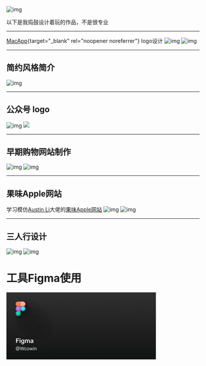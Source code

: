 ![img](https://cn.mcecy.com/image/20230401/bd42de2726075c84f5c44297f93cf221.png)

以下是我捣鼓设计着玩的作品，不是很专业  
***
[MacApp](https://macapp.org.cn/){target="_blank" rel="noopener noreferrer"} logo设计
![img](https://cn.mcecy.com/image/20230401/219682aee80dbf42ac2fd6931a719d7b.jpeg)
![img](https://cn.mcecy.com/image/20230401/06fcb3be6f1688dab454cb92e39613cc.png)
***
## 简约风格简介
![img](https://cn.mcecy.com/image/20230715/8ab6c5061737e364fe9ad6502552c5e4.png)
***

## 公众号 logo
![img](https://cn.mcecy.com/image/20230716/fbb63ff1b98f57f4f2cf92b75cfffb4d.jpeg)
<img class="img1" src="https://cn.mcecy.com/image/20230617/4e9361ee7d2d03ecb9de8aef7531db03.jpg">
***
## 早期购物网站制作  
![img](https://cn.mcecy.com/image/20230402/574c2334f9dfc5f88395acebfc630c23.png)
![img](https://cn.mcecy.com/image/20230402/8319a9373ecb7a0319f3d8b036bb412b.png)

***
## 果味Apple网站
学习模仿[Austin Li](https://github.com/austin2035/astro-air-blog)大佬的[果味Apple网站](https://wcowinastro.netlify.app/)
![img](https://cn.mcecy.com/image/20230505/61097d7951b8f10212a5ef7251615771.png)
![img](https://cn.mcecy.com/image/20230505/7d43a3f6641b35f70c7c1c2e1ac33520.png)
***
## 三人行设计
![img](https://cn.mcecy.com/image/20230503/fe666fc82cfee7250bb2afc3b108b2f0.png)
![img](https://cn.mcecy.com/image/20230528/66700ff7433b1618d6b995e13e1c2644.png)

# 工具Figma使用
<svg width="390" height="175" viewBox="0 0 390 175" fill="none" xmlns="http://www.w3.org/2000/svg">
<rect width="390" height="175" fill="url(#paint0_linear_45_32412)"/>
<g opacity="0.05" filter="url(#filter0_f_45_32412)">
<mask id="mask0_45_32412" style="mask-type:alpha" maskUnits="userSpaceOnUse" x="76" y="76" width="48" height="48">
<path d="M76.4022 82.6183C76.4022 79.2009 79.1726 76.4305 82.59 76.4305H88.7778V88.8061H82.59C79.1726 88.8061 76.4022 86.0358 76.4022 82.6183V82.6183Z" fill="#FF773D"/>
<path d="M76.4022 94.9939C76.4022 91.5765 79.1726 88.8062 82.59 88.8062H88.7778V101.182H82.59C79.1726 101.182 76.4022 98.4114 76.4022 94.9939V94.9939Z" fill="#C677FF"/>
<path d="M101.153 82.6183C101.153 79.2009 98.383 76.4305 94.9655 76.4305H88.7777V88.8061H94.9655C98.3829 88.8061 101.153 86.0358 101.153 82.6183V82.6183Z" fill="#FFB1A3"/>
<circle cx="94.9656" cy="94.9939" r="6.1878" fill="#2FEBFF"/>
<path d="M88.7778 107.369C88.7778 110.787 86.0074 113.557 82.59 113.557C79.1726 113.557 76.4022 110.787 76.4022 107.369C76.4022 103.952 79.1726 101.182 82.59 101.182C84.3596 101.182 88.7778 101.182 88.7778 101.182C88.7778 101.182 88.7778 105.722 88.7778 107.369Z" fill="#00EDAB"/>
</mask>
<g mask="url(#mask0_45_32412)">
<g filter="url(#filter1_d_45_32412)">
<rect x="76" y="76" width="47.9993" height="47.9981" fill="#171717"/>
</g>
</g>
</g>
<g opacity="0.1" filter="url(#filter2_f_45_32412)">
<mask id="mask1_45_32412" style="mask-type:alpha" maskUnits="userSpaceOnUse" x="72" y="72" width="48" height="48">
<path d="M72.4022 78.6183C72.4022 75.2009 75.1726 72.4305 78.59 72.4305H84.7778V84.8061H78.59C75.1726 84.8061 72.4022 82.0358 72.4022 78.6183V78.6183Z" fill="#FF773D"/>
<path d="M72.4022 90.9939C72.4022 87.5765 75.1726 84.8062 78.59 84.8062H84.7778V97.1817H78.59C75.1726 97.1817 72.4022 94.4114 72.4022 90.9939V90.9939Z" fill="#C677FF"/>
<path d="M97.1533 78.6183C97.1533 75.2009 94.383 72.4305 90.9655 72.4305H84.7777V84.8061H90.9655C94.3829 84.8061 97.1533 82.0358 97.1533 78.6183V78.6183Z" fill="#FFB1A3"/>
<circle cx="90.9656" cy="90.9939" r="6.1878" fill="#2FEBFF"/>
<path d="M84.7778 103.369C84.7778 106.787 82.0074 109.557 78.59 109.557C75.1726 109.557 72.4022 106.787 72.4022 103.369C72.4022 99.952 75.1726 97.1816 78.59 97.1816C80.3596 97.1816 84.7778 97.1816 84.7778 97.1816C84.7778 97.1816 84.7778 101.722 84.7778 103.369Z" fill="#00EDAB"/>
</mask>
<g mask="url(#mask1_45_32412)">
<g filter="url(#filter3_d_45_32412)">
<rect x="72" y="72" width="47.9993" height="47.9981" fill="#171717"/>
</g>
</g>
</g>
<g opacity="0.15" filter="url(#filter4_f_45_32412)">
<mask id="mask2_45_32412" style="mask-type:alpha" maskUnits="userSpaceOnUse" x="68" y="68" width="48" height="48">
<path d="M68.4022 74.6183C68.4022 71.2009 71.1726 68.4305 74.59 68.4305H80.7778V80.8061H74.59C71.1726 80.8061 68.4022 78.0358 68.4022 74.6183V74.6183Z" fill="#FF773D"/>
<path d="M68.4022 86.9939C68.4022 83.5765 71.1726 80.8062 74.59 80.8062H80.7778V93.1817H74.59C71.1726 93.1817 68.4022 90.4114 68.4022 86.9939V86.9939Z" fill="#C677FF"/>
<path d="M93.1533 74.6183C93.1533 71.2009 90.383 68.4305 86.9655 68.4305H80.7777V80.8061H86.9655C90.3829 80.8061 93.1533 78.0358 93.1533 74.6183V74.6183Z" fill="#FFB1A3"/>
<circle cx="86.9656" cy="86.9939" r="6.1878" fill="#2FEBFF"/>
<path d="M80.7778 99.3694C80.7778 102.787 78.0074 105.557 74.59 105.557C71.1726 105.557 68.4022 102.787 68.4022 99.3694C68.4022 95.952 71.1726 93.1816 74.59 93.1816C76.3596 93.1816 80.7778 93.1816 80.7778 93.1816C80.7778 93.1816 80.7778 97.7216 80.7778 99.3694Z" fill="#00EDAB"/>
</mask>
<g mask="url(#mask2_45_32412)">
<g filter="url(#filter5_d_45_32412)">
<rect x="68" y="68" width="47.9993" height="47.9981" fill="#171717"/>
</g>
</g>
</g>
<g opacity="0.2" filter="url(#filter6_f_45_32412)">
<mask id="mask3_45_32412" style="mask-type:alpha" maskUnits="userSpaceOnUse" x="64" y="64" width="48" height="48">
<path d="M64.4022 70.6183C64.4022 67.2009 67.1726 64.4305 70.59 64.4305H76.7778V76.8061H70.59C67.1726 76.8061 64.4022 74.0358 64.4022 70.6183V70.6183Z" fill="#FF773D"/>
<path d="M64.4022 82.9939C64.4022 79.5765 67.1726 76.8062 70.59 76.8062H76.7778V89.1817H70.59C67.1726 89.1817 64.4022 86.4114 64.4022 82.9939V82.9939Z" fill="#C677FF"/>
<path d="M89.1533 70.6183C89.1533 67.2009 86.383 64.4305 82.9655 64.4305H76.7777V76.8061H82.9655C86.3829 76.8061 89.1533 74.0358 89.1533 70.6183V70.6183Z" fill="#FFB1A3"/>
<circle cx="82.9656" cy="82.9939" r="6.1878" fill="#2FEBFF"/>
<path d="M76.7778 95.3694C76.7778 98.7869 74.0074 101.557 70.59 101.557C67.1726 101.557 64.4022 98.7869 64.4022 95.3694C64.4022 91.952 67.1726 89.1816 70.59 89.1816C72.3596 89.1816 76.7778 89.1816 76.7778 89.1816C76.7778 89.1816 76.7778 93.7216 76.7778 95.3694Z" fill="#00EDAB"/>
</mask>
<g mask="url(#mask3_45_32412)">
<g filter="url(#filter7_d_45_32412)">
<rect x="64" y="64" width="47.9993" height="47.9981" fill="#171717"/>
</g>
</g>
</g>
<g opacity="0.25" filter="url(#filter8_f_45_32412)">
<mask id="mask4_45_32412" style="mask-type:alpha" maskUnits="userSpaceOnUse" x="56" y="56" width="48" height="48">
<path d="M56.4022 62.6183C56.4022 59.2009 59.1726 56.4305 62.59 56.4305H68.7778V68.8061H62.59C59.1726 68.8061 56.4022 66.0358 56.4022 62.6183V62.6183Z" fill="#FF773D"/>
<path d="M56.4022 74.9939C56.4022 71.5765 59.1726 68.8062 62.59 68.8062H68.7778V81.1817H62.59C59.1726 81.1817 56.4022 78.4114 56.4022 74.9939V74.9939Z" fill="#C677FF"/>
<path d="M81.1533 62.6183C81.1533 59.2009 78.383 56.4305 74.9655 56.4305H68.7777V68.8061H74.9655C78.3829 68.8061 81.1533 66.0358 81.1533 62.6183V62.6183Z" fill="#FFB1A3"/>
<circle cx="74.9656" cy="74.9939" r="6.1878" fill="#2FEBFF"/>
<path d="M68.7778 87.3694C68.7778 90.7869 66.0074 93.5572 62.59 93.5572C59.1726 93.5572 56.4022 90.7869 56.4022 87.3694C56.4022 83.952 59.1726 81.1816 62.59 81.1816C64.3596 81.1816 68.7778 81.1816 68.7778 81.1816C68.7778 81.1816 68.7778 85.7216 68.7778 87.3694Z" fill="#00EDAB"/>
</mask>
<g mask="url(#mask4_45_32412)">
<g filter="url(#filter9_d_45_32412)">
<rect x="56" y="56" width="47.9993" height="47.9981" fill="#171717"/>
</g>
</g>
</g>
<g opacity="0.3" filter="url(#filter10_f_45_32412)">
<mask id="mask5_45_32412" style="mask-type:alpha" maskUnits="userSpaceOnUse" x="48" y="48" width="48" height="48">
<path d="M48.4022 54.6183C48.4022 51.2009 51.1726 48.4305 54.59 48.4305H60.7778V60.8061H54.59C51.1726 60.8061 48.4022 58.0358 48.4022 54.6183V54.6183Z" fill="#FF773D"/>
<path d="M48.4022 66.9939C48.4022 63.5765 51.1726 60.8062 54.59 60.8062H60.7778V73.1817H54.59C51.1726 73.1817 48.4022 70.4114 48.4022 66.9939V66.9939Z" fill="#C677FF"/>
<path d="M73.1533 54.6183C73.1533 51.2009 70.383 48.4305 66.9655 48.4305H60.7777V60.8061H66.9655C70.3829 60.8061 73.1533 58.0358 73.1533 54.6183V54.6183Z" fill="#FFB1A3"/>
<circle cx="66.9656" cy="66.9939" r="6.1878" fill="#2FEBFF"/>
<path d="M60.7778 79.3694C60.7778 82.7869 58.0074 85.5572 54.59 85.5572C51.1726 85.5572 48.4022 82.7869 48.4022 79.3694C48.4022 75.952 51.1726 73.1816 54.59 73.1816C56.3596 73.1816 60.7778 73.1816 60.7778 73.1816C60.7778 73.1816 60.7778 77.7216 60.7778 79.3694Z" fill="#00EDAB"/>
</mask>
<g mask="url(#mask5_45_32412)">
<g filter="url(#filter11_d_45_32412)">
<rect x="48" y="48" width="47.9993" height="47.9981" fill="#171717"/>
</g>
</g>
</g>
<g opacity="0.35" filter="url(#filter12_f_45_32412)">
<mask id="mask6_45_32412" style="mask-type:alpha" maskUnits="userSpaceOnUse" x="40" y="40" width="48" height="48">
<path d="M40.4022 46.6183C40.4022 43.2009 43.1726 40.4305 46.59 40.4305H52.7778V52.8061H46.59C43.1726 52.8061 40.4022 50.0358 40.4022 46.6183V46.6183Z" fill="#FF773D"/>
<path d="M40.4022 58.9939C40.4022 55.5765 43.1726 52.8062 46.59 52.8062H52.7778V65.1817H46.59C43.1726 65.1817 40.4022 62.4114 40.4022 58.9939V58.9939Z" fill="#C677FF"/>
<path d="M65.1533 46.6183C65.1533 43.2009 62.383 40.4305 58.9655 40.4305H52.7777V52.8061H58.9655C62.3829 52.8061 65.1533 50.0358 65.1533 46.6183V46.6183Z" fill="#FFB1A3"/>
<circle cx="58.9656" cy="58.9939" r="6.1878" fill="#2FEBFF"/>
<path d="M52.7778 71.3694C52.7778 74.7869 50.0074 77.5572 46.59 77.5572C43.1726 77.5572 40.4022 74.7869 40.4022 71.3694C40.4022 67.952 43.1726 65.1816 46.59 65.1816C48.3596 65.1816 52.7778 65.1816 52.7778 65.1816C52.7778 65.1816 52.7778 69.7216 52.7778 71.3694Z" fill="#00EDAB"/>
</mask>
<g mask="url(#mask6_45_32412)">
<g filter="url(#filter13_d_45_32412)">
<rect x="40" y="40" width="47.9993" height="47.9981" fill="#171717"/>
</g>
</g>
</g>
<g opacity="0.4" filter="url(#filter14_f_45_32412)">
<mask id="mask7_45_32412" style="mask-type:alpha" maskUnits="userSpaceOnUse" x="39" y="39" width="48" height="48">
<path d="M39.4022 45.6183C39.4022 42.2009 42.1726 39.4305 45.59 39.4305H51.7778V51.8061H45.59C42.1726 51.8061 39.4022 49.0358 39.4022 45.6183V45.6183Z" fill="#FF773D"/>
<path d="M39.4022 57.9939C39.4022 54.5765 42.1726 51.8062 45.59 51.8062H51.7778V64.1817H45.59C42.1726 64.1817 39.4022 61.4114 39.4022 57.9939V57.9939Z" fill="#C677FF"/>
<path d="M64.1533 45.6183C64.1533 42.2009 61.383 39.4305 57.9655 39.4305H51.7777V51.8061H57.9655C61.3829 51.8061 64.1533 49.0358 64.1533 45.6183V45.6183Z" fill="#FFB1A3"/>
<circle cx="57.9656" cy="57.9939" r="6.1878" fill="#2FEBFF"/>
<path d="M51.7778 70.3694C51.7778 73.7869 49.0074 76.5572 45.59 76.5572C42.1726 76.5572 39.4022 73.7869 39.4022 70.3694C39.4022 66.952 42.1726 64.1816 45.59 64.1816C47.3596 64.1816 51.7778 64.1816 51.7778 64.1816C51.7778 64.1816 51.7778 68.7216 51.7778 70.3694Z" fill="#00EDAB"/>
</mask>
<g mask="url(#mask7_45_32412)">
<g filter="url(#filter15_d_45_32412)">
<rect x="39" y="39" width="47.9993" height="47.9981" fill="#171717"/>
</g>
</g>
</g>
<g opacity="0.45" filter="url(#filter16_f_45_32412)">
<mask id="mask8_45_32412" style="mask-type:alpha" maskUnits="userSpaceOnUse" x="35" y="35" width="48" height="48">
<path d="M35.4022 41.6183C35.4022 38.2009 38.1726 35.4305 41.59 35.4305H47.7778V47.8061H41.59C38.1726 47.8061 35.4022 45.0358 35.4022 41.6183V41.6183Z" fill="#FF773D"/>
<path d="M35.4022 53.9939C35.4022 50.5765 38.1726 47.8062 41.59 47.8062H47.7778V60.1817H41.59C38.1726 60.1817 35.4022 57.4114 35.4022 53.9939V53.9939Z" fill="#C677FF"/>
<path d="M60.1533 41.6183C60.1533 38.2009 57.383 35.4305 53.9655 35.4305H47.7777V47.8061H53.9655C57.3829 47.8061 60.1533 45.0358 60.1533 41.6183V41.6183Z" fill="#FFB1A3"/>
<circle cx="53.9656" cy="53.9939" r="6.1878" fill="#2FEBFF"/>
<path d="M47.7778 66.3694C47.7778 69.7869 45.0074 72.5572 41.59 72.5572C38.1726 72.5572 35.4022 69.7869 35.4022 66.3694C35.4022 62.952 38.1726 60.1816 41.59 60.1816C43.3596 60.1816 47.7778 60.1816 47.7778 60.1816C47.7778 60.1816 47.7778 64.7216 47.7778 66.3694Z" fill="#00EDAB"/>
</mask>
<g mask="url(#mask8_45_32412)">
<g filter="url(#filter17_d_45_32412)">
<rect x="35" y="35" width="47.9993" height="47.9981" fill="#171717"/>
</g>
</g>
</g>
<g opacity="0.5" filter="url(#filter18_f_45_32412)">
<mask id="mask9_45_32412" style="mask-type:alpha" maskUnits="userSpaceOnUse" x="31" y="31" width="48" height="48">
<path d="M31.4022 37.6183C31.4022 34.2009 34.1726 31.4305 37.59 31.4305H43.7778V43.8061H37.59C34.1726 43.8061 31.4022 41.0358 31.4022 37.6183V37.6183Z" fill="#FF773D"/>
<path d="M31.4022 49.9939C31.4022 46.5765 34.1726 43.8062 37.59 43.8062H43.7778V56.1817H37.59C34.1726 56.1817 31.4022 53.4114 31.4022 49.9939V49.9939Z" fill="#C677FF"/>
<path d="M56.1533 37.6183C56.1533 34.2009 53.383 31.4305 49.9655 31.4305H43.7777V43.8061H49.9655C53.3829 43.8061 56.1533 41.0358 56.1533 37.6183V37.6183Z" fill="#FFB1A3"/>
<circle cx="49.9656" cy="49.9939" r="6.1878" fill="#2FEBFF"/>
<path d="M43.7778 62.3694C43.7778 65.7869 41.0074 68.5572 37.59 68.5572C34.1726 68.5572 31.4022 65.7869 31.4022 62.3694C31.4022 58.952 34.1726 56.1816 37.59 56.1816C39.3596 56.1816 43.7778 56.1816 43.7778 56.1816C43.7778 56.1816 43.7778 60.7216 43.7778 62.3694Z" fill="#00EDAB"/>
</mask>
<g mask="url(#mask9_45_32412)">
<g filter="url(#filter19_d_45_32412)">
<rect x="31" y="31" width="47.9993" height="47.9981" fill="#171717"/>
</g>
</g>
</g>
<g opacity="0.55" filter="url(#filter20_f_45_32412)">
<mask id="mask10_45_32412" style="mask-type:alpha" maskUnits="userSpaceOnUse" x="29" y="29" width="48" height="48">
<path d="M29.4022 35.6183C29.4022 32.2009 32.1726 29.4305 35.59 29.4305H41.7778V41.8061H35.59C32.1726 41.8061 29.4022 39.0358 29.4022 35.6183V35.6183Z" fill="#FF773D"/>
<path d="M29.4022 47.9939C29.4022 44.5765 32.1726 41.8062 35.59 41.8062H41.7778V54.1817H35.59C32.1726 54.1817 29.4022 51.4114 29.4022 47.9939V47.9939Z" fill="#C677FF"/>
<path d="M54.1533 35.6183C54.1533 32.2009 51.383 29.4305 47.9655 29.4305H41.7777V41.8061H47.9655C51.3829 41.8061 54.1533 39.0358 54.1533 35.6183V35.6183Z" fill="#FFB1A3"/>
<circle cx="47.9656" cy="47.9939" r="6.1878" fill="#2FEBFF"/>
<path d="M41.7778 60.3694C41.7778 63.7869 39.0074 66.5572 35.59 66.5572C32.1726 66.5572 29.4022 63.7869 29.4022 60.3694C29.4022 56.952 32.1726 54.1816 35.59 54.1816C37.3596 54.1816 41.7778 54.1816 41.7778 54.1816C41.7778 54.1816 41.7778 58.7216 41.7778 60.3694Z" fill="#00EDAB"/>
</mask>
<g mask="url(#mask10_45_32412)">
<g filter="url(#filter21_d_45_32412)">
<rect x="29" y="29" width="47.9993" height="47.9981" fill="#171717"/>
</g>
</g>
</g>
<g opacity="0.6" filter="url(#filter22_f_45_32412)">
<mask id="mask11_45_32412" style="mask-type:alpha" maskUnits="userSpaceOnUse" x="27" y="27" width="48" height="48">
<path d="M27.4022 33.6183C27.4022 30.2009 30.1726 27.4305 33.59 27.4305H39.7778V39.8061H33.59C30.1726 39.8061 27.4022 37.0358 27.4022 33.6183V33.6183Z" fill="#FF773D"/>
<path d="M27.4022 45.9939C27.4022 42.5765 30.1726 39.8062 33.59 39.8062H39.7778V52.1817H33.59C30.1726 52.1817 27.4022 49.4114 27.4022 45.9939V45.9939Z" fill="#C677FF"/>
<path d="M52.1533 33.6183C52.1533 30.2009 49.383 27.4305 45.9655 27.4305H39.7777V39.8061H45.9655C49.3829 39.8061 52.1533 37.0358 52.1533 33.6183V33.6183Z" fill="#FFB1A3"/>
<circle cx="45.9656" cy="45.9939" r="6.1878" fill="#2FEBFF"/>
<path d="M39.7778 58.3694C39.7778 61.7869 37.0074 64.5572 33.59 64.5572C30.1726 64.5572 27.4022 61.7869 27.4022 58.3694C27.4022 54.952 30.1726 52.1816 33.59 52.1816C35.3596 52.1816 39.7778 52.1816 39.7778 52.1816C39.7778 52.1816 39.7778 56.7216 39.7778 58.3694Z" fill="#00EDAB"/>
</mask>
<g mask="url(#mask11_45_32412)">
<g filter="url(#filter23_d_45_32412)">
<rect x="27" y="27" width="47.9993" height="47.9981" fill="#171717"/>
</g>
</g>
</g>
<g opacity="0.6" filter="url(#filter24_f_45_32412)">
<mask id="mask12_45_32412" style="mask-type:alpha" maskUnits="userSpaceOnUse" x="26" y="26" width="48" height="48">
<path d="M26.4022 32.6183C26.4022 29.2009 29.1726 26.4305 32.59 26.4305H38.7778V38.8061H32.59C29.1726 38.8061 26.4022 36.0358 26.4022 32.6183V32.6183Z" fill="#FF773D"/>
<path d="M26.4022 44.9939C26.4022 41.5765 29.1726 38.8062 32.59 38.8062H38.7778V51.1817H32.59C29.1726 51.1817 26.4022 48.4114 26.4022 44.9939V44.9939Z" fill="#C677FF"/>
<path d="M51.1533 32.6183C51.1533 29.2009 48.383 26.4305 44.9655 26.4305H38.7777V38.8061H44.9655C48.3829 38.8061 51.1533 36.0358 51.1533 32.6183V32.6183Z" fill="#FFB1A3"/>
<circle cx="44.9656" cy="44.9939" r="6.1878" fill="#2FEBFF"/>
<path d="M38.7778 57.3694C38.7778 60.7869 36.0074 63.5572 32.59 63.5572C29.1726 63.5572 26.4022 60.7869 26.4022 57.3694C26.4022 53.952 29.1726 51.1816 32.59 51.1816C34.3596 51.1816 38.7778 51.1816 38.7778 51.1816C38.7778 51.1816 38.7778 55.7216 38.7778 57.3694Z" fill="#00EDAB"/>
</mask>
<g mask="url(#mask12_45_32412)">
<g filter="url(#filter25_d_45_32412)">
<rect x="26" y="26" width="47.9993" height="47.9981" fill="#171717"/>
</g>
</g>
</g>
<g opacity="0.6" filter="url(#filter26_f_45_32412)">
<mask id="mask13_45_32412" style="mask-type:alpha" maskUnits="userSpaceOnUse" x="25" y="25" width="48" height="48">
<path d="M25.4022 31.6183C25.4022 28.2009 28.1726 25.4305 31.59 25.4305H37.7778V37.8061H31.59C28.1726 37.8061 25.4022 35.0358 25.4022 31.6183V31.6183Z" fill="#FF773D"/>
<path d="M25.4022 43.9939C25.4022 40.5765 28.1726 37.8062 31.59 37.8062H37.7778V50.1817H31.59C28.1726 50.1817 25.4022 47.4114 25.4022 43.9939V43.9939Z" fill="#C677FF"/>
<path d="M50.1533 31.6183C50.1533 28.2009 47.383 25.4305 43.9655 25.4305H37.7777V37.8061H43.9655C47.3829 37.8061 50.1533 35.0358 50.1533 31.6183V31.6183Z" fill="#FFB1A3"/>
<circle cx="43.9656" cy="43.9939" r="6.1878" fill="#2FEBFF"/>
<path d="M37.7778 56.3694C37.7778 59.7869 35.0074 62.5572 31.59 62.5572C28.1726 62.5572 25.4022 59.7869 25.4022 56.3694C25.4022 52.952 28.1726 50.1816 31.59 50.1816C33.3596 50.1816 37.7778 50.1816 37.7778 50.1816C37.7778 50.1816 37.7778 54.7216 37.7778 56.3694Z" fill="#00EDAB"/>
</mask>
<g mask="url(#mask13_45_32412)">
<g filter="url(#filter27_d_45_32412)">
<rect x="25" y="25" width="47.9993" height="47.9981" fill="#171717"/>
</g>
</g>
</g>
<g opacity="0.6" filter="url(#filter28_f_45_32412)">
<mask id="mask14_45_32412" style="mask-type:alpha" maskUnits="userSpaceOnUse" x="24" y="24" width="49" height="49">
<path d="M24.9022 31.1183C24.9022 27.7009 27.6726 24.9305 31.09 24.9305H37.2778V37.3061H31.09C27.6726 37.3061 24.9022 34.5358 24.9022 31.1183V31.1183Z" fill="#FF773D"/>
<path d="M24.9022 43.4939C24.9022 40.0765 27.6726 37.3062 31.09 37.3062H37.2778V49.6817H31.09C27.6726 49.6817 24.9022 46.9114 24.9022 43.4939V43.4939Z" fill="#C677FF"/>
<path d="M49.6533 31.1183C49.6533 27.7009 46.883 24.9305 43.4655 24.9305H37.2777V37.3061H43.4655C46.8829 37.3061 49.6533 34.5358 49.6533 31.1183V31.1183Z" fill="#FFB1A3"/>
<circle cx="43.4656" cy="43.4939" r="6.1878" fill="#2FEBFF"/>
<path d="M37.2778 55.8694C37.2778 59.2869 34.5074 62.0572 31.09 62.0572C27.6726 62.0572 24.9022 59.2869 24.9022 55.8694C24.9022 52.452 27.6726 49.6816 31.09 49.6816C32.8596 49.6816 37.2778 49.6816 37.2778 49.6816C37.2778 49.6816 37.2778 54.2216 37.2778 55.8694Z" fill="#00EDAB"/>
</mask>
<g mask="url(#mask14_45_32412)">
<g filter="url(#filter29_d_45_32412)">
<rect x="24.5" y="24.5" width="47.9993" height="47.9981" fill="#171717"/>
</g>
</g>
</g>
<g filter="url(#filter30_ii_45_32412)">
<path d="M24.4022 30.6183C24.4022 27.2009 27.1726 24.4305 30.59 24.4305H36.7778V36.8061H30.59C27.1726 36.8061 24.4022 34.0358 24.4022 30.6183V30.6183Z" fill="#FF773D"/>
</g>
<g filter="url(#filter31_ii_45_32412)">
<path d="M24.4022 42.9939C24.4022 39.5765 27.1726 36.8062 30.59 36.8062H36.7778V49.1817H30.59C27.1726 49.1817 24.4022 46.4114 24.4022 42.9939V42.9939Z" fill="#C677FF"/>
</g>
<g filter="url(#filter32_ii_45_32412)">
<path d="M49.1533 30.6183C49.1533 27.2009 46.383 24.4305 42.9655 24.4305H36.7777V36.8061H42.9655C46.3829 36.8061 49.1533 34.0358 49.1533 30.6183V30.6183Z" fill="#FFB1A3"/>
</g>
<g filter="url(#filter33_ii_45_32412)">
<circle cx="42.9656" cy="42.9939" r="6.1878" fill="#2FEBFF"/>
</g>
<g filter="url(#filter34_ii_45_32412)">
<path d="M36.7778 55.3694C36.7778 58.7869 34.0074 61.5572 30.59 61.5572C27.1726 61.5572 24.4022 58.7869 24.4022 55.3694C24.4022 51.952 27.1726 49.1816 30.59 49.1816C32.3596 49.1816 36.7778 49.1816 36.7778 49.1816C36.7778 49.1816 36.7778 53.7216 36.7778 55.3694Z" fill="#00EDAB"/>
</g>
<path d="M25.1477 132V120.364H32.6023V122.131H27.2557V125.29H32.0909V127.057H27.2557V132H25.1477ZM34.4318 132V123.273H36.4886V132H34.4318ZM35.4659 122.034C35.1402 122.034 34.8598 121.926 34.625 121.71C34.3902 121.491 34.2727 121.227 34.2727 120.92C34.2727 120.61 34.3902 120.347 34.625 120.131C34.8598 119.911 35.1402 119.801 35.4659 119.801C35.7955 119.801 36.0758 119.911 36.3068 120.131C36.5417 120.347 36.6591 120.61 36.6591 120.92C36.6591 121.227 36.5417 121.491 36.3068 121.71C36.0758 121.926 35.7955 122.034 35.4659 122.034ZM42.3991 135.455C41.6605 135.455 41.026 135.354 40.4957 135.153C39.9654 134.956 39.5393 134.691 39.2173 134.358C38.8954 134.025 38.6719 133.655 38.5469 133.25L40.3991 132.801C40.4825 132.972 40.6037 133.14 40.7628 133.307C40.9219 133.477 41.1359 133.617 41.4048 133.727C41.6776 133.841 42.0204 133.898 42.4332 133.898C43.0166 133.898 43.4995 133.756 43.8821 133.472C44.2647 133.191 44.456 132.729 44.456 132.085V130.432H44.3537C44.2476 130.644 44.0923 130.862 43.8878 131.085C43.687 131.309 43.42 131.496 43.0866 131.648C42.7571 131.799 42.3423 131.875 41.8423 131.875C41.1719 131.875 40.5639 131.718 40.0185 131.403C39.4768 131.085 39.045 130.612 38.723 129.983C38.4048 129.35 38.2457 128.559 38.2457 127.608C38.2457 126.65 38.4048 125.841 38.723 125.182C39.045 124.519 39.4787 124.017 40.0241 123.676C40.5696 123.331 41.1776 123.159 41.848 123.159C42.3594 123.159 42.7798 123.246 43.1094 123.42C43.4427 123.591 43.7079 123.797 43.9048 124.04C44.1018 124.278 44.2514 124.504 44.3537 124.716H44.4673V123.273H46.4957V132.142C46.4957 132.888 46.3177 133.506 45.9616 133.994C45.6056 134.483 45.1188 134.848 44.5014 135.091C43.884 135.333 43.1832 135.455 42.3991 135.455ZM42.4162 130.261C42.8518 130.261 43.223 130.155 43.5298 129.943C43.8366 129.731 44.0696 129.426 44.2287 129.028C44.3878 128.631 44.4673 128.153 44.4673 127.597C44.4673 127.047 44.3878 126.566 44.2287 126.153C44.0734 125.741 43.8423 125.42 43.5355 125.193C43.2325 124.962 42.8594 124.847 42.4162 124.847C41.9579 124.847 41.5753 124.966 41.2685 125.205C40.9616 125.443 40.7306 125.771 40.5753 126.188C40.42 126.6 40.3423 127.07 40.3423 127.597C40.3423 128.131 40.42 128.598 40.5753 129C40.7344 129.398 40.9673 129.708 41.2741 129.932C41.5848 130.152 41.9654 130.261 42.4162 130.261ZM48.6037 132V123.273H50.5696V124.756H50.6719C50.8537 124.256 51.1548 123.866 51.5753 123.585C51.9957 123.301 52.4976 123.159 53.081 123.159C53.6719 123.159 54.17 123.303 54.5753 123.591C54.9844 123.875 55.2723 124.263 55.4389 124.756H55.5298C55.723 124.271 56.0488 123.884 56.5071 123.597C56.9692 123.305 57.5166 123.159 58.1491 123.159C58.9522 123.159 59.6075 123.413 60.1151 123.92C60.6226 124.428 60.8764 125.169 60.8764 126.142V132H58.8139V126.46C58.8139 125.919 58.67 125.523 58.3821 125.273C58.0942 125.019 57.742 124.892 57.3253 124.892C56.8291 124.892 56.4408 125.047 56.1605 125.358C55.884 125.665 55.7457 126.064 55.7457 126.557V132H53.7287V126.375C53.7287 125.924 53.5923 125.564 53.3196 125.295C53.0507 125.027 52.6984 124.892 52.2628 124.892C51.9673 124.892 51.6984 124.968 51.456 125.119C51.2135 125.267 51.0204 125.477 50.8764 125.75C50.7325 126.019 50.6605 126.333 50.6605 126.693V132H48.6037ZM65.4744 132.176C64.9214 132.176 64.4233 132.078 63.9801 131.881C63.5407 131.68 63.1922 131.384 62.9347 130.994C62.6809 130.604 62.554 130.123 62.554 129.551C62.554 129.059 62.6449 128.652 62.8267 128.33C63.0085 128.008 63.2566 127.75 63.571 127.557C63.8854 127.364 64.2396 127.218 64.6335 127.119C65.0313 127.017 65.4422 126.943 65.8665 126.898C66.3778 126.845 66.7926 126.797 67.1108 126.756C67.429 126.71 67.66 126.642 67.804 126.551C67.9517 126.456 68.0256 126.311 68.0256 126.114V126.08C68.0256 125.652 67.8987 125.32 67.6449 125.085C67.3911 124.85 67.0256 124.733 66.5483 124.733C66.0445 124.733 65.6449 124.843 65.3494 125.062C65.0578 125.282 64.8608 125.542 64.7585 125.841L62.8381 125.568C62.9896 125.038 63.2396 124.595 63.5881 124.239C63.9366 123.879 64.3627 123.61 64.8665 123.432C65.3703 123.25 65.9271 123.159 66.5369 123.159C66.9574 123.159 67.3759 123.208 67.7926 123.307C68.2093 123.405 68.59 123.568 68.9347 123.795C69.2794 124.019 69.5559 124.324 69.7642 124.71C69.9763 125.097 70.0824 125.58 70.0824 126.159V132H68.1051V130.801H68.0369C67.9119 131.044 67.7358 131.271 67.5085 131.483C67.285 131.691 67.0028 131.86 66.6619 131.989C66.3248 132.114 65.929 132.176 65.4744 132.176ZM66.0085 130.665C66.4214 130.665 66.7794 130.583 67.0824 130.42C67.3854 130.254 67.6184 130.034 67.7812 129.761C67.9479 129.489 68.0312 129.191 68.0312 128.869V127.841C67.9669 127.894 67.857 127.943 67.7017 127.989C67.5502 128.034 67.3797 128.074 67.1903 128.108C67.0009 128.142 66.8134 128.172 66.6278 128.199C66.4422 128.225 66.2813 128.248 66.1449 128.267C65.8381 128.309 65.5634 128.377 65.321 128.472C65.0786 128.566 64.8873 128.699 64.7472 128.869C64.607 129.036 64.5369 129.252 64.5369 129.517C64.5369 129.896 64.6752 130.182 64.9517 130.375C65.2282 130.568 65.5805 130.665 66.0085 130.665Z" fill="#FBFBFB"/>
<path d="M29.9489 152.023C29.0795 152.023 28.3111 151.903 27.6435 151.665C26.9759 151.429 26.4148 151.081 25.9602 150.621C25.5057 150.161 25.1619 149.597 24.929 148.929C24.696 148.261 24.5795 147.497 24.5795 146.636C24.5795 145.804 24.6974 145.06 24.9332 144.403C25.1719 143.747 25.517 143.19 25.9688 142.733C26.4233 142.273 26.9744 141.922 27.6222 141.68C28.2727 141.439 29.0085 141.318 29.8295 141.318C30.6278 141.318 31.3267 141.449 31.9261 141.71C32.5284 141.969 33.0313 142.32 33.4347 142.763C33.8409 143.203 34.1449 143.699 34.3466 144.25C34.5511 144.801 34.6534 145.369 34.6534 145.955C34.6534 146.366 34.6335 146.784 34.5938 147.207C34.554 147.631 34.4702 148.02 34.3423 148.375C34.2145 148.727 34.017 149.011 33.75 149.227C33.4858 149.443 33.1278 149.551 32.6761 149.551C32.4773 149.551 32.2585 149.52 32.0199 149.457C31.7812 149.395 31.5696 149.291 31.3849 149.146C31.2003 149.001 31.0909 148.807 31.0568 148.562H31.0057C30.9375 148.727 30.8324 148.884 30.6903 149.031C30.5511 149.179 30.3679 149.297 30.1406 149.385C29.9162 149.473 29.642 149.511 29.3182 149.5C28.9489 149.486 28.6236 149.403 28.3423 149.253C28.0611 149.099 27.8253 148.892 27.6349 148.631C27.4474 148.366 27.3054 148.061 27.2088 147.714C27.1151 147.365 27.0682 146.989 27.0682 146.585C27.0682 146.202 27.125 145.851 27.2386 145.533C27.3523 145.214 27.5099 144.936 27.7116 144.697C27.9162 144.459 28.1548 144.268 28.4276 144.126C28.7031 143.982 29 143.892 29.3182 143.858C29.6023 143.83 29.8608 143.842 30.0938 143.896C30.3267 143.947 30.5185 144.026 30.669 144.131C30.8196 144.233 30.9148 144.347 30.9545 144.472H31.0057V143.994H31.9091V147.847C31.9091 148.085 31.9759 148.295 32.1094 148.477C32.2429 148.659 32.4375 148.75 32.6932 148.75C32.983 148.75 33.2045 148.651 33.358 148.452C33.5142 148.253 33.6207 147.946 33.6776 147.531C33.7372 147.116 33.767 146.585 33.767 145.938C33.767 145.557 33.7145 145.182 33.6094 144.812C33.5071 144.44 33.3509 144.092 33.1406 143.768C32.9332 143.445 32.6705 143.159 32.3523 142.912C32.0341 142.665 31.6605 142.472 31.2315 142.332C30.8054 142.19 30.321 142.119 29.7784 142.119C29.1108 142.119 28.5128 142.223 27.9844 142.43C27.4588 142.635 27.0114 142.935 26.642 143.33C26.2756 143.722 25.9957 144.199 25.8026 144.761C25.6122 145.321 25.517 145.957 25.517 146.67C25.517 147.395 25.6122 148.038 25.8026 148.601C25.9957 149.163 26.2798 149.638 26.6548 150.024C27.0327 150.411 27.5 150.705 28.0568 150.906C28.6136 151.105 29.2557 151.205 29.983 151.205C30.2955 151.205 30.6037 151.175 30.9077 151.115C31.2116 151.055 31.4801 150.99 31.7131 150.919C31.946 150.848 32.1136 150.795 32.2159 150.761L32.4545 151.545C32.2784 151.619 32.0483 151.693 31.7642 151.767C31.483 151.841 31.1818 151.902 30.8608 151.95C30.5426 151.999 30.2386 152.023 29.9489 152.023ZM29.4545 148.631C29.8352 148.631 30.1435 148.554 30.3793 148.401C30.6151 148.247 30.7869 148.016 30.8949 147.706C31.0028 147.396 31.0568 147.006 31.0568 146.534C31.0568 146.057 30.9972 145.685 30.8778 145.418C30.7585 145.151 30.5824 144.963 30.3494 144.855C30.1165 144.747 29.8295 144.693 29.4886 144.693C29.1648 144.693 28.8878 144.778 28.6577 144.949C28.4304 145.116 28.2557 145.341 28.1335 145.622C28.0142 145.901 27.9545 146.205 27.9545 146.534C27.9545 146.898 28.0028 147.24 28.0994 147.561C28.196 147.879 28.3537 148.138 28.5724 148.337C28.7912 148.533 29.0852 148.631 29.4545 148.631ZM37.8803 151L35.494 142.273H36.5678L38.3917 149.381H38.4769L40.3349 142.273H41.5281L43.386 149.381H43.4712L45.2951 142.273H46.369L43.9826 151H42.8917L40.9656 144.045H40.8974L38.9712 151H37.8803ZM49.5991 151.136C48.9854 151.136 48.457 150.991 48.0138 150.702C47.5707 150.412 47.2298 150.013 46.9911 149.504C46.7525 148.996 46.6332 148.415 46.6332 147.761C46.6332 147.097 46.7553 146.51 46.9996 146.001C47.2468 145.49 47.5906 145.091 48.0309 144.804C48.4741 144.514 48.9911 144.369 49.582 144.369C50.0423 144.369 50.457 144.455 50.8263 144.625C51.1957 144.795 51.4982 145.034 51.734 145.341C51.9698 145.648 52.1161 146.006 52.1729 146.415H51.1673C51.0906 146.116 50.9201 145.852 50.6559 145.622C50.3945 145.389 50.0423 145.273 49.5991 145.273C49.207 145.273 48.8633 145.375 48.5678 145.58C48.2752 145.781 48.0465 146.067 47.8817 146.436C47.7198 146.803 47.6388 147.233 47.6388 147.727C47.6388 148.233 47.7184 148.673 47.8775 149.048C48.0394 149.423 48.2667 149.714 48.5593 149.922C48.8548 150.129 49.2013 150.233 49.5991 150.233C49.8604 150.233 50.0977 150.188 50.3107 150.097C50.5238 150.006 50.7042 149.875 50.8519 149.705C50.9996 149.534 51.1048 149.33 51.1673 149.091H52.1729C52.1161 149.477 51.9755 149.825 51.7511 150.135C51.5295 150.442 51.2354 150.686 50.869 150.868C50.5053 151.047 50.082 151.136 49.5991 151.136ZM56.3022 151.136C55.7113 151.136 55.1928 150.996 54.7468 150.714C54.3036 150.433 53.957 150.04 53.707 149.534C53.4599 149.028 53.3363 148.437 53.3363 147.761C53.3363 147.08 53.4599 146.484 53.707 145.976C53.957 145.467 54.3036 145.072 54.7468 144.791C55.1928 144.51 55.7113 144.369 56.3022 144.369C56.8931 144.369 57.4102 144.51 57.8533 144.791C58.2994 145.072 58.646 145.467 58.8931 145.976C59.1431 146.484 59.2681 147.08 59.2681 147.761C59.2681 148.437 59.1431 149.028 58.8931 149.534C58.646 150.04 58.2994 150.433 57.8533 150.714C57.4102 150.996 56.8931 151.136 56.3022 151.136ZM56.3022 150.233C56.7511 150.233 57.1204 150.118 57.4102 149.888C57.6999 149.658 57.9144 149.355 58.0536 148.98C58.1928 148.605 58.2624 148.199 58.2624 147.761C58.2624 147.324 58.1928 146.916 58.0536 146.538C57.9144 146.161 57.6999 145.855 57.4102 145.622C57.1204 145.389 56.7511 145.273 56.3022 145.273C55.8533 145.273 55.484 145.389 55.1942 145.622C54.9045 145.855 54.69 146.161 54.5508 146.538C54.4116 146.916 54.342 147.324 54.342 147.761C54.342 148.199 54.4116 148.605 54.5508 148.98C54.69 149.355 54.9045 149.658 55.1942 149.888C55.484 150.118 55.8533 150.233 56.3022 150.233ZM62.0636 151L60.0692 144.455H61.1261L62.5408 149.466H62.609L64.0067 144.455H65.0806L66.4613 149.449H66.5295L67.9442 144.455H69.0011L67.0067 151H66.0181L64.5863 145.972H64.484L63.0522 151H62.0636ZM70.3306 151V144.455H71.3363V151H70.3306ZM70.842 143.364C70.646 143.364 70.4769 143.297 70.3349 143.163C70.1957 143.03 70.1261 142.869 70.1261 142.682C70.1261 142.494 70.1957 142.334 70.3349 142.2C70.4769 142.067 70.646 142 70.842 142C71.038 142 71.2056 142.067 71.3448 142.2C71.4869 142.334 71.5579 142.494 71.5579 142.682C71.5579 142.869 71.4869 143.03 71.3448 143.163C71.2056 143.297 71.038 143.364 70.842 143.364ZM74.1839 147.062V151H73.1783V144.455H74.1499V145.477H74.2351C74.3885 145.145 74.6214 144.878 74.9339 144.676C75.2464 144.472 75.6499 144.369 76.1442 144.369C76.5874 144.369 76.9751 144.46 77.3075 144.642C77.6399 144.821 77.8984 145.094 78.0831 145.46C78.2678 145.824 78.3601 146.284 78.3601 146.841V151H77.3544V146.909C77.3544 146.395 77.2209 145.994 76.9538 145.707C76.6868 145.418 76.3203 145.273 75.8544 145.273C75.5334 145.273 75.2464 145.342 74.9936 145.482C74.7436 145.621 74.5462 145.824 74.4013 146.091C74.2564 146.358 74.1839 146.682 74.1839 147.062Z" fill="#FBFBFB"/>
<defs>
<filter id="filter0_f_45_32412" x="28" y="28" width="144" height="144" filterUnits="userSpaceOnUse" color-interpolation-filters="sRGB">
<feFlood flood-opacity="0" result="BackgroundImageFix"/>
<feBlend mode="normal" in="SourceGraphic" in2="BackgroundImageFix" result="shape"/>
<feGaussianBlur stdDeviation="24" result="effect1_foregroundBlur_45_32412"/>
</filter>
<filter id="filter1_d_45_32412" x="72" y="76" width="55.9993" height="55.9982" filterUnits="userSpaceOnUse" color-interpolation-filters="sRGB">
<feFlood flood-opacity="0" result="BackgroundImageFix"/>
<feColorMatrix in="SourceAlpha" type="matrix" values="0 0 0 0 0 0 0 0 0 0 0 0 0 0 0 0 0 0 127 0" result="hardAlpha"/>
<feOffset dy="4"/>
<feGaussianBlur stdDeviation="2"/>
<feComposite in2="hardAlpha" operator="out"/>
<feColorMatrix type="matrix" values="0 0 0 0 0 0 0 0 0 0 0 0 0 0 0 0 0 0 0.25 0"/>
<feBlend mode="normal" in2="BackgroundImageFix" result="effect1_dropShadow_45_32412"/>
<feBlend mode="normal" in="SourceGraphic" in2="effect1_dropShadow_45_32412" result="shape"/>
</filter>
<filter id="filter2_f_45_32412" x="28" y="28" width="136" height="136" filterUnits="userSpaceOnUse" color-interpolation-filters="sRGB">
<feFlood flood-opacity="0" result="BackgroundImageFix"/>
<feBlend mode="normal" in="SourceGraphic" in2="BackgroundImageFix" result="shape"/>
<feGaussianBlur stdDeviation="22" result="effect1_foregroundBlur_45_32412"/>
</filter>
<filter id="filter3_d_45_32412" x="68" y="72" width="55.9993" height="55.9982" filterUnits="userSpaceOnUse" color-interpolation-filters="sRGB">
<feFlood flood-opacity="0" result="BackgroundImageFix"/>
<feColorMatrix in="SourceAlpha" type="matrix" values="0 0 0 0 0 0 0 0 0 0 0 0 0 0 0 0 0 0 127 0" result="hardAlpha"/>
<feOffset dy="4"/>
<feGaussianBlur stdDeviation="2"/>
<feComposite in2="hardAlpha" operator="out"/>
<feColorMatrix type="matrix" values="0 0 0 0 0 0 0 0 0 0 0 0 0 0 0 0 0 0 0.25 0"/>
<feBlend mode="normal" in2="BackgroundImageFix" result="effect1_dropShadow_45_32412"/>
<feBlend mode="normal" in="SourceGraphic" in2="effect1_dropShadow_45_32412" result="shape"/>
</filter>
<filter id="filter4_f_45_32412" x="28" y="28" width="128" height="128" filterUnits="userSpaceOnUse" color-interpolation-filters="sRGB">
<feFlood flood-opacity="0" result="BackgroundImageFix"/>
<feBlend mode="normal" in="SourceGraphic" in2="BackgroundImageFix" result="shape"/>
<feGaussianBlur stdDeviation="20" result="effect1_foregroundBlur_45_32412"/>
</filter>
<filter id="filter5_d_45_32412" x="64" y="68" width="55.9993" height="55.9982" filterUnits="userSpaceOnUse" color-interpolation-filters="sRGB">
<feFlood flood-opacity="0" result="BackgroundImageFix"/>
<feColorMatrix in="SourceAlpha" type="matrix" values="0 0 0 0 0 0 0 0 0 0 0 0 0 0 0 0 0 0 127 0" result="hardAlpha"/>
<feOffset dy="4"/>
<feGaussianBlur stdDeviation="2"/>
<feComposite in2="hardAlpha" operator="out"/>
<feColorMatrix type="matrix" values="0 0 0 0 0 0 0 0 0 0 0 0 0 0 0 0 0 0 0.25 0"/>
<feBlend mode="normal" in2="BackgroundImageFix" result="effect1_dropShadow_45_32412"/>
<feBlend mode="normal" in="SourceGraphic" in2="effect1_dropShadow_45_32412" result="shape"/>
</filter>
<filter id="filter6_f_45_32412" x="24" y="24" width="128" height="128" filterUnits="userSpaceOnUse" color-interpolation-filters="sRGB">
<feFlood flood-opacity="0" result="BackgroundImageFix"/>
<feBlend mode="normal" in="SourceGraphic" in2="BackgroundImageFix" result="shape"/>
<feGaussianBlur stdDeviation="20" result="effect1_foregroundBlur_45_32412"/>
</filter>
<filter id="filter7_d_45_32412" x="60" y="64" width="55.9993" height="55.9982" filterUnits="userSpaceOnUse" color-interpolation-filters="sRGB">
<feFlood flood-opacity="0" result="BackgroundImageFix"/>
<feColorMatrix in="SourceAlpha" type="matrix" values="0 0 0 0 0 0 0 0 0 0 0 0 0 0 0 0 0 0 127 0" result="hardAlpha"/>
<feOffset dy="4"/>
<feGaussianBlur stdDeviation="2"/>
<feComposite in2="hardAlpha" operator="out"/>
<feColorMatrix type="matrix" values="0 0 0 0 0 0 0 0 0 0 0 0 0 0 0 0 0 0 0.25 0"/>
<feBlend mode="normal" in2="BackgroundImageFix" result="effect1_dropShadow_45_32412"/>
<feBlend mode="normal" in="SourceGraphic" in2="effect1_dropShadow_45_32412" result="shape"/>
</filter>
<filter id="filter8_f_45_32412" x="24" y="24" width="112" height="112" filterUnits="userSpaceOnUse" color-interpolation-filters="sRGB">
<feFlood flood-opacity="0" result="BackgroundImageFix"/>
<feBlend mode="normal" in="SourceGraphic" in2="BackgroundImageFix" result="shape"/>
<feGaussianBlur stdDeviation="16" result="effect1_foregroundBlur_45_32412"/>
</filter>
<filter id="filter9_d_45_32412" x="52" y="56" width="55.9993" height="55.9982" filterUnits="userSpaceOnUse" color-interpolation-filters="sRGB">
<feFlood flood-opacity="0" result="BackgroundImageFix"/>
<feColorMatrix in="SourceAlpha" type="matrix" values="0 0 0 0 0 0 0 0 0 0 0 0 0 0 0 0 0 0 127 0" result="hardAlpha"/>
<feOffset dy="4"/>
<feGaussianBlur stdDeviation="2"/>
<feComposite in2="hardAlpha" operator="out"/>
<feColorMatrix type="matrix" values="0 0 0 0 0 0 0 0 0 0 0 0 0 0 0 0 0 0 0.25 0"/>
<feBlend mode="normal" in2="BackgroundImageFix" result="effect1_dropShadow_45_32412"/>
<feBlend mode="normal" in="SourceGraphic" in2="effect1_dropShadow_45_32412" result="shape"/>
</filter>
<filter id="filter10_f_45_32412" x="20" y="20" width="104" height="104" filterUnits="userSpaceOnUse" color-interpolation-filters="sRGB">
<feFlood flood-opacity="0" result="BackgroundImageFix"/>
<feBlend mode="normal" in="SourceGraphic" in2="BackgroundImageFix" result="shape"/>
<feGaussianBlur stdDeviation="14" result="effect1_foregroundBlur_45_32412"/>
</filter>
<filter id="filter11_d_45_32412" x="44" y="48" width="55.9993" height="55.9982" filterUnits="userSpaceOnUse" color-interpolation-filters="sRGB">
<feFlood flood-opacity="0" result="BackgroundImageFix"/>
<feColorMatrix in="SourceAlpha" type="matrix" values="0 0 0 0 0 0 0 0 0 0 0 0 0 0 0 0 0 0 127 0" result="hardAlpha"/>
<feOffset dy="4"/>
<feGaussianBlur stdDeviation="2"/>
<feComposite in2="hardAlpha" operator="out"/>
<feColorMatrix type="matrix" values="0 0 0 0 0 0 0 0 0 0 0 0 0 0 0 0 0 0 0.25 0"/>
<feBlend mode="normal" in2="BackgroundImageFix" result="effect1_dropShadow_45_32412"/>
<feBlend mode="normal" in="SourceGraphic" in2="effect1_dropShadow_45_32412" result="shape"/>
</filter>
<filter id="filter12_f_45_32412" x="16" y="16" width="96" height="96" filterUnits="userSpaceOnUse" color-interpolation-filters="sRGB">
<feFlood flood-opacity="0" result="BackgroundImageFix"/>
<feBlend mode="normal" in="SourceGraphic" in2="BackgroundImageFix" result="shape"/>
<feGaussianBlur stdDeviation="12" result="effect1_foregroundBlur_45_32412"/>
</filter>
<filter id="filter13_d_45_32412" x="36" y="40" width="55.9993" height="55.9982" filterUnits="userSpaceOnUse" color-interpolation-filters="sRGB">
<feFlood flood-opacity="0" result="BackgroundImageFix"/>
<feColorMatrix in="SourceAlpha" type="matrix" values="0 0 0 0 0 0 0 0 0 0 0 0 0 0 0 0 0 0 127 0" result="hardAlpha"/>
<feOffset dy="4"/>
<feGaussianBlur stdDeviation="2"/>
<feComposite in2="hardAlpha" operator="out"/>
<feColorMatrix type="matrix" values="0 0 0 0 0 0 0 0 0 0 0 0 0 0 0 0 0 0 0.25 0"/>
<feBlend mode="normal" in2="BackgroundImageFix" result="effect1_dropShadow_45_32412"/>
<feBlend mode="normal" in="SourceGraphic" in2="effect1_dropShadow_45_32412" result="shape"/>
</filter>
<filter id="filter14_f_45_32412" x="15" y="15" width="96" height="96" filterUnits="userSpaceOnUse" color-interpolation-filters="sRGB">
<feFlood flood-opacity="0" result="BackgroundImageFix"/>
<feBlend mode="normal" in="SourceGraphic" in2="BackgroundImageFix" result="shape"/>
<feGaussianBlur stdDeviation="12" result="effect1_foregroundBlur_45_32412"/>
</filter>
<filter id="filter15_d_45_32412" x="35" y="39" width="55.9993" height="55.9982" filterUnits="userSpaceOnUse" color-interpolation-filters="sRGB">
<feFlood flood-opacity="0" result="BackgroundImageFix"/>
<feColorMatrix in="SourceAlpha" type="matrix" values="0 0 0 0 0 0 0 0 0 0 0 0 0 0 0 0 0 0 127 0" result="hardAlpha"/>
<feOffset dy="4"/>
<feGaussianBlur stdDeviation="2"/>
<feComposite in2="hardAlpha" operator="out"/>
<feColorMatrix type="matrix" values="0 0 0 0 0 0 0 0 0 0 0 0 0 0 0 0 0 0 0.25 0"/>
<feBlend mode="normal" in2="BackgroundImageFix" result="effect1_dropShadow_45_32412"/>
<feBlend mode="normal" in="SourceGraphic" in2="effect1_dropShadow_45_32412" result="shape"/>
</filter>
<filter id="filter16_f_45_32412" x="19" y="19" width="80" height="80" filterUnits="userSpaceOnUse" color-interpolation-filters="sRGB">
<feFlood flood-opacity="0" result="BackgroundImageFix"/>
<feBlend mode="normal" in="SourceGraphic" in2="BackgroundImageFix" result="shape"/>
<feGaussianBlur stdDeviation="8" result="effect1_foregroundBlur_45_32412"/>
</filter>
<filter id="filter17_d_45_32412" x="31" y="35" width="55.9993" height="55.9982" filterUnits="userSpaceOnUse" color-interpolation-filters="sRGB">
<feFlood flood-opacity="0" result="BackgroundImageFix"/>
<feColorMatrix in="SourceAlpha" type="matrix" values="0 0 0 0 0 0 0 0 0 0 0 0 0 0 0 0 0 0 127 0" result="hardAlpha"/>
<feOffset dy="4"/>
<feGaussianBlur stdDeviation="2"/>
<feComposite in2="hardAlpha" operator="out"/>
<feColorMatrix type="matrix" values="0 0 0 0 0 0 0 0 0 0 0 0 0 0 0 0 0 0 0.25 0"/>
<feBlend mode="normal" in2="BackgroundImageFix" result="effect1_dropShadow_45_32412"/>
<feBlend mode="normal" in="SourceGraphic" in2="effect1_dropShadow_45_32412" result="shape"/>
</filter>
<filter id="filter18_f_45_32412" x="21" y="21" width="68" height="68" filterUnits="userSpaceOnUse" color-interpolation-filters="sRGB">
<feFlood flood-opacity="0" result="BackgroundImageFix"/>
<feBlend mode="normal" in="SourceGraphic" in2="BackgroundImageFix" result="shape"/>
<feGaussianBlur stdDeviation="5" result="effect1_foregroundBlur_45_32412"/>
</filter>
<filter id="filter19_d_45_32412" x="27" y="31" width="55.9993" height="55.9982" filterUnits="userSpaceOnUse" color-interpolation-filters="sRGB">
<feFlood flood-opacity="0" result="BackgroundImageFix"/>
<feColorMatrix in="SourceAlpha" type="matrix" values="0 0 0 0 0 0 0 0 0 0 0 0 0 0 0 0 0 0 127 0" result="hardAlpha"/>
<feOffset dy="4"/>
<feGaussianBlur stdDeviation="2"/>
<feComposite in2="hardAlpha" operator="out"/>
<feColorMatrix type="matrix" values="0 0 0 0 0 0 0 0 0 0 0 0 0 0 0 0 0 0 0.25 0"/>
<feBlend mode="normal" in2="BackgroundImageFix" result="effect1_dropShadow_45_32412"/>
<feBlend mode="normal" in="SourceGraphic" in2="effect1_dropShadow_45_32412" result="shape"/>
</filter>
<filter id="filter20_f_45_32412" x="23" y="23" width="60" height="60" filterUnits="userSpaceOnUse" color-interpolation-filters="sRGB">
<feFlood flood-opacity="0" result="BackgroundImageFix"/>
<feBlend mode="normal" in="SourceGraphic" in2="BackgroundImageFix" result="shape"/>
<feGaussianBlur stdDeviation="3" result="effect1_foregroundBlur_45_32412"/>
</filter>
<filter id="filter21_d_45_32412" x="25" y="29" width="55.9993" height="55.9982" filterUnits="userSpaceOnUse" color-interpolation-filters="sRGB">
<feFlood flood-opacity="0" result="BackgroundImageFix"/>
<feColorMatrix in="SourceAlpha" type="matrix" values="0 0 0 0 0 0 0 0 0 0 0 0 0 0 0 0 0 0 127 0" result="hardAlpha"/>
<feOffset dy="4"/>
<feGaussianBlur stdDeviation="2"/>
<feComposite in2="hardAlpha" operator="out"/>
<feColorMatrix type="matrix" values="0 0 0 0 0 0 0 0 0 0 0 0 0 0 0 0 0 0 0.25 0"/>
<feBlend mode="normal" in2="BackgroundImageFix" result="effect1_dropShadow_45_32412"/>
<feBlend mode="normal" in="SourceGraphic" in2="effect1_dropShadow_45_32412" result="shape"/>
</filter>
<filter id="filter22_f_45_32412" x="23" y="23" width="56" height="56" filterUnits="userSpaceOnUse" color-interpolation-filters="sRGB">
<feFlood flood-opacity="0" result="BackgroundImageFix"/>
<feBlend mode="normal" in="SourceGraphic" in2="BackgroundImageFix" result="shape"/>
<feGaussianBlur stdDeviation="2" result="effect1_foregroundBlur_45_32412"/>
</filter>
<filter id="filter23_d_45_32412" x="23" y="27" width="55.9993" height="55.9982" filterUnits="userSpaceOnUse" color-interpolation-filters="sRGB">
<feFlood flood-opacity="0" result="BackgroundImageFix"/>
<feColorMatrix in="SourceAlpha" type="matrix" values="0 0 0 0 0 0 0 0 0 0 0 0 0 0 0 0 0 0 127 0" result="hardAlpha"/>
<feOffset dy="4"/>
<feGaussianBlur stdDeviation="2"/>
<feComposite in2="hardAlpha" operator="out"/>
<feColorMatrix type="matrix" values="0 0 0 0 0 0 0 0 0 0 0 0 0 0 0 0 0 0 0.25 0"/>
<feBlend mode="normal" in2="BackgroundImageFix" result="effect1_dropShadow_45_32412"/>
<feBlend mode="normal" in="SourceGraphic" in2="effect1_dropShadow_45_32412" result="shape"/>
</filter>
<filter id="filter24_f_45_32412" x="23" y="23" width="54" height="54" filterUnits="userSpaceOnUse" color-interpolation-filters="sRGB">
<feFlood flood-opacity="0" result="BackgroundImageFix"/>
<feBlend mode="normal" in="SourceGraphic" in2="BackgroundImageFix" result="shape"/>
<feGaussianBlur stdDeviation="1.5" result="effect1_foregroundBlur_45_32412"/>
</filter>
<filter id="filter25_d_45_32412" x="22" y="26" width="55.9993" height="55.9982" filterUnits="userSpaceOnUse" color-interpolation-filters="sRGB">
<feFlood flood-opacity="0" result="BackgroundImageFix"/>
<feColorMatrix in="SourceAlpha" type="matrix" values="0 0 0 0 0 0 0 0 0 0 0 0 0 0 0 0 0 0 127 0" result="hardAlpha"/>
<feOffset dy="4"/>
<feGaussianBlur stdDeviation="2"/>
<feComposite in2="hardAlpha" operator="out"/>
<feColorMatrix type="matrix" values="0 0 0 0 0 0 0 0 0 0 0 0 0 0 0 0 0 0 0.25 0"/>
<feBlend mode="normal" in2="BackgroundImageFix" result="effect1_dropShadow_45_32412"/>
<feBlend mode="normal" in="SourceGraphic" in2="effect1_dropShadow_45_32412" result="shape"/>
</filter>
<filter id="filter26_f_45_32412" x="23" y="23" width="52" height="52" filterUnits="userSpaceOnUse" color-interpolation-filters="sRGB">
<feFlood flood-opacity="0" result="BackgroundImageFix"/>
<feBlend mode="normal" in="SourceGraphic" in2="BackgroundImageFix" result="shape"/>
<feGaussianBlur stdDeviation="1" result="effect1_foregroundBlur_45_32412"/>
</filter>
<filter id="filter27_d_45_32412" x="21" y="25" width="55.9993" height="55.9982" filterUnits="userSpaceOnUse" color-interpolation-filters="sRGB">
<feFlood flood-opacity="0" result="BackgroundImageFix"/>
<feColorMatrix in="SourceAlpha" type="matrix" values="0 0 0 0 0 0 0 0 0 0 0 0 0 0 0 0 0 0 127 0" result="hardAlpha"/>
<feOffset dy="4"/>
<feGaussianBlur stdDeviation="2"/>
<feComposite in2="hardAlpha" operator="out"/>
<feColorMatrix type="matrix" values="0 0 0 0 0 0 0 0 0 0 0 0 0 0 0 0 0 0 0.25 0"/>
<feBlend mode="normal" in2="BackgroundImageFix" result="effect1_dropShadow_45_32412"/>
<feBlend mode="normal" in="SourceGraphic" in2="effect1_dropShadow_45_32412" result="shape"/>
</filter>
<filter id="filter28_f_45_32412" x="23.5" y="23.5" width="50" height="50" filterUnits="userSpaceOnUse" color-interpolation-filters="sRGB">
<feFlood flood-opacity="0" result="BackgroundImageFix"/>
<feBlend mode="normal" in="SourceGraphic" in2="BackgroundImageFix" result="shape"/>
<feGaussianBlur stdDeviation="0.5" result="effect1_foregroundBlur_45_32412"/>
</filter>
<filter id="filter29_d_45_32412" x="20.5" y="24.5" width="55.9993" height="55.9982" filterUnits="userSpaceOnUse" color-interpolation-filters="sRGB">
<feFlood flood-opacity="0" result="BackgroundImageFix"/>
<feColorMatrix in="SourceAlpha" type="matrix" values="0 0 0 0 0 0 0 0 0 0 0 0 0 0 0 0 0 0 127 0" result="hardAlpha"/>
<feOffset dy="4"/>
<feGaussianBlur stdDeviation="2"/>
<feComposite in2="hardAlpha" operator="out"/>
<feColorMatrix type="matrix" values="0 0 0 0 0 0 0 0 0 0 0 0 0 0 0 0 0 0 0.25 0"/>
<feBlend mode="normal" in2="BackgroundImageFix" result="effect1_dropShadow_45_32412"/>
<feBlend mode="normal" in="SourceGraphic" in2="effect1_dropShadow_45_32412" result="shape"/>
</filter>
<filter id="filter30_ii_45_32412" x="24.0155" y="23.6571" width="12.7623" height="13.9226" filterUnits="userSpaceOnUse" color-interpolation-filters="sRGB">
<feFlood flood-opacity="0" result="BackgroundImageFix"/>
<feBlend mode="normal" in="SourceGraphic" in2="BackgroundImageFix" result="shape"/>
<feColorMatrix in="SourceAlpha" type="matrix" values="0 0 0 0 0 0 0 0 0 0 0 0 0 0 0 0 0 0 127 0" result="hardAlpha"/>
<feOffset dx="-0.386737" dy="-0.773474"/>
<feGaussianBlur stdDeviation="2.32042"/>
<feComposite in2="hardAlpha" operator="arithmetic" k2="-1" k3="1"/>
<feColorMatrix type="matrix" values="0 0 0 0 1 0 0 0 0 0.06 0 0 0 0 0 0 0 0 1 0"/>
<feBlend mode="normal" in2="shape" result="effect1_innerShadow_45_32412"/>
<feColorMatrix in="SourceAlpha" type="matrix" values="0 0 0 0 0 0 0 0 0 0 0 0 0 0 0 0 0 0 127 0" result="hardAlpha"/>
<feOffset dy="0.773474"/>
<feGaussianBlur stdDeviation="3.0939"/>
<feComposite in2="hardAlpha" operator="arithmetic" k2="-1" k3="1"/>
<feColorMatrix type="matrix" values="0 0 0 0 1 0 0 0 0 1 0 0 0 0 1 0 0 0 1 0"/>
<feBlend mode="soft-light" in2="effect1_innerShadow_45_32412" result="effect2_innerShadow_45_32412"/>
</filter>
<filter id="filter31_ii_45_32412" x="24.0155" y="36.0327" width="12.7623" height="13.9226" filterUnits="userSpaceOnUse" color-interpolation-filters="sRGB">
<feFlood flood-opacity="0" result="BackgroundImageFix"/>
<feBlend mode="normal" in="SourceGraphic" in2="BackgroundImageFix" result="shape"/>
<feColorMatrix in="SourceAlpha" type="matrix" values="0 0 0 0 0 0 0 0 0 0 0 0 0 0 0 0 0 0 127 0" result="hardAlpha"/>
<feOffset dx="-0.386737" dy="-0.773474"/>
<feGaussianBlur stdDeviation="2.70716"/>
<feComposite in2="hardAlpha" operator="arithmetic" k2="-1" k3="1"/>
<feColorMatrix type="matrix" values="0 0 0 0 0.228977 0 0 0 0 0 0 0 0 0 0.3875 0 0 0 1 0"/>
<feBlend mode="normal" in2="shape" result="effect1_innerShadow_45_32412"/>
<feColorMatrix in="SourceAlpha" type="matrix" values="0 0 0 0 0 0 0 0 0 0 0 0 0 0 0 0 0 0 127 0" result="hardAlpha"/>
<feOffset dy="0.773474"/>
<feGaussianBlur stdDeviation="3.0939"/>
<feComposite in2="hardAlpha" operator="arithmetic" k2="-1" k3="1"/>
<feColorMatrix type="matrix" values="0 0 0 0 1 0 0 0 0 1 0 0 0 0 1 0 0 0 1 0"/>
<feBlend mode="soft-light" in2="effect1_innerShadow_45_32412" result="effect2_innerShadow_45_32412"/>
</filter>
<filter id="filter32_ii_45_32412" x="36.391" y="23.6571" width="12.7623" height="13.9226" filterUnits="userSpaceOnUse" color-interpolation-filters="sRGB">
<feFlood flood-opacity="0" result="BackgroundImageFix"/>
<feBlend mode="normal" in="SourceGraphic" in2="BackgroundImageFix" result="shape"/>
<feColorMatrix in="SourceAlpha" type="matrix" values="0 0 0 0 0 0 0 0 0 0 0 0 0 0 0 0 0 0 127 0" result="hardAlpha"/>
<feOffset dx="-0.386737" dy="-0.773474"/>
<feGaussianBlur stdDeviation="2.32042"/>
<feComposite in2="hardAlpha" operator="arithmetic" k2="-1" k3="1"/>
<feColorMatrix type="matrix" values="0 0 0 0 1 0 0 0 0 0.159664 0 0 0 0 0 0 0 0 1 0"/>
<feBlend mode="normal" in2="shape" result="effect1_innerShadow_45_32412"/>
<feColorMatrix in="SourceAlpha" type="matrix" values="0 0 0 0 0 0 0 0 0 0 0 0 0 0 0 0 0 0 127 0" result="hardAlpha"/>
<feOffset dy="0.773474"/>
<feGaussianBlur stdDeviation="3.0939"/>
<feComposite in2="hardAlpha" operator="arithmetic" k2="-1" k3="1"/>
<feColorMatrix type="matrix" values="0 0 0 0 1 0 0 0 0 1 0 0 0 0 1 0 0 0 1 0"/>
<feBlend mode="soft-light" in2="effect1_innerShadow_45_32412" result="effect2_innerShadow_45_32412"/>
</filter>
<filter id="filter33_ii_45_32412" x="36.3911" y="36.0327" width="12.7623" height="13.9226" filterUnits="userSpaceOnUse" color-interpolation-filters="sRGB">
<feFlood flood-opacity="0" result="BackgroundImageFix"/>
<feBlend mode="normal" in="SourceGraphic" in2="BackgroundImageFix" result="shape"/>
<feColorMatrix in="SourceAlpha" type="matrix" values="0 0 0 0 0 0 0 0 0 0 0 0 0 0 0 0 0 0 127 0" result="hardAlpha"/>
<feOffset dx="-0.386737" dy="-0.773474"/>
<feGaussianBlur stdDeviation="2.32042"/>
<feComposite in2="hardAlpha" operator="arithmetic" k2="-1" k3="1"/>
<feColorMatrix type="matrix" values="0 0 0 0 0 0 0 0 0 0.113333 0 0 0 0 0.333333 0 0 0 1 0"/>
<feBlend mode="normal" in2="shape" result="effect1_innerShadow_45_32412"/>
<feColorMatrix in="SourceAlpha" type="matrix" values="0 0 0 0 0 0 0 0 0 0 0 0 0 0 0 0 0 0 127 0" result="hardAlpha"/>
<feOffset dy="0.773474"/>
<feGaussianBlur stdDeviation="3.0939"/>
<feComposite in2="hardAlpha" operator="arithmetic" k2="-1" k3="1"/>
<feColorMatrix type="matrix" values="0 0 0 0 1 0 0 0 0 1 0 0 0 0 1 0 0 0 1 0"/>
<feBlend mode="soft-light" in2="effect1_innerShadow_45_32412" result="effect2_innerShadow_45_32412"/>
</filter>
<filter id="filter34_ii_45_32412" x="24.0155" y="48.4082" width="12.7623" height="13.9226" filterUnits="userSpaceOnUse" color-interpolation-filters="sRGB">
<feFlood flood-opacity="0" result="BackgroundImageFix"/>
<feBlend mode="normal" in="SourceGraphic" in2="BackgroundImageFix" result="shape"/>
<feColorMatrix in="SourceAlpha" type="matrix" values="0 0 0 0 0 0 0 0 0 0 0 0 0 0 0 0 0 0 127 0" result="hardAlpha"/>
<feOffset dx="-0.386737" dy="-0.773474"/>
<feGaussianBlur stdDeviation="2.70716"/>
<feComposite in2="hardAlpha" operator="arithmetic" k2="-1" k3="1"/>
<feColorMatrix type="matrix" values="0 0 0 0 0 0 0 0 0 0.145833 0 0 0 0 0.107843 0 0 0 1 0"/>
<feBlend mode="normal" in2="shape" result="effect1_innerShadow_45_32412"/>
<feColorMatrix in="SourceAlpha" type="matrix" values="0 0 0 0 0 0 0 0 0 0 0 0 0 0 0 0 0 0 127 0" result="hardAlpha"/>
<feOffset dy="0.773474"/>
<feGaussianBlur stdDeviation="3.0939"/>
<feComposite in2="hardAlpha" operator="arithmetic" k2="-1" k3="1"/>
<feColorMatrix type="matrix" values="0 0 0 0 1 0 0 0 0 1 0 0 0 0 1 0 0 0 1 0"/>
<feBlend mode="soft-light" in2="effect1_innerShadow_45_32412" result="effect2_innerShadow_45_32412"/>
</filter>
<linearGradient id="paint0_linear_45_32412" x1="195" y1="0" x2="195" y2="175" gradientUnits="userSpaceOnUse">
<stop stop-color="#313030"/>
<stop offset="1" stop-color="#121313"/>
</linearGradient>
</defs>
</svg>

